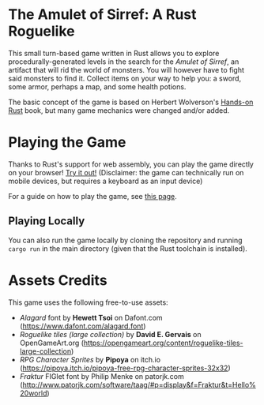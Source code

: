 # The Amulet of Sirref: A Rust Roguelike

This small turn-based game written in Rust allows you to explore procedurally-generated levels in the search for the _Amulet of Sirref_, an artifact that will rid the world of monsters. You will however have to fight said monsters to find it. Collect items on your way to help you: a sword, some armor, perhaps a map, and some health potions.

The basic concept of the game is based on Herbert Wolverson's [Hands-on Rust](https://hands-on-rust.com/) book, but many game mechanics were changed and/or added.

# Playing the Game

Thanks to Rust's support for web assembly, you can play the game directly on your browser! [Try it out!](https://thibautbaguette.com/rust-roguelike/) (Disclaimer: the game can technically run on mobile devices, but requires a keyboard as an input device)

For a guide on how to play the game, see [this page](./how_to_play.md).

## Playing Locally

You can also run the game locally by cloning the repository and running `cargo run` in the main directory (given that the Rust toolchain is installed).

# Assets Credits

This game uses the following free-to-use assets:

- _Alagard_ font by **Hewett Tsoi** on Dafont.com (https://www.dafont.com/alagard.font)
- _Roguelike tiles (large collection)_ by **David E. Gervais** on OpenGameArt.org (https://opengameart.org/content/roguelike-tiles-large-collection)
- _RPG Character Sprites_ by **Pipoya** on itch.io (https://pipoya.itch.io/pipoya-free-rpg-character-sprites-32x32)
- _Fraktur_ FIGlet font by Philip Menke on patorjk.com (http://www.patorjk.com/software/taag/#p=display&f=Fraktur&t=Hello%20world)

